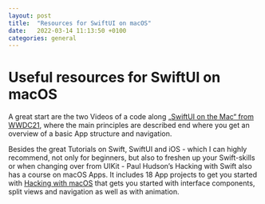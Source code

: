 ```yaml
---
layout: post
title:  "Resources for SwiftUI on macOS"
date:   2022-03-14 11:13:50 +0100
categories: general
---
```

# Useful resources for SwiftUI on macOS

A great start are the two Videos of a code along [„SwiftUI on the Mac“ from WWDC21](https://developer.apple.com/videos/play/wwdc2021/10062), where the main principles are described end where you get an overview of a basic App structure and navigation.

Besides the great Tutorials on Swift, SwiftUI and iOS - which I can highly recommend, not only for beginners, but also to freshen up your Swift-skills or when changing over from UIKit - Paul Hudson’s Hacking with Swift  also has a course on macOS Apps. It includes 18 App projects to get you started with [Hacking with macOS](https://www.hackingwithswift.com/store/hacking-with-macos) that gets you started with interface components, split views and navigation as well as with animation.
